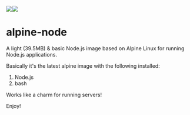 [![](https://images.microbadger.com/badges/image/amitshlo/alpine-node.svg)](https://microbadger.com/images/amitshlo/alpine-node "Get your own image badge on microbadger.com")[![](https://images.microbadger.com/badges/version/amitshlo/alpine-node.svg)](https://microbadger.com/images/amitshlo/alpine-node "Get your own version badge on microbadger.com")

# alpine-node
A light (39.5MB) & basic Node.js image based on Alpine Linux for running Node.js applications.

Basically it's the latest alpine image with the following installed:

1. Node.js
2. bash

Works like a charm for running servers!

Enjoy!